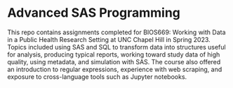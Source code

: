 # Advanced SAS Programming

This repo contains assignments completed for BIOS669: Working with Data in a Public Health Research Setting at UNC Chapel Hill in Spring 2023. Topics included using SAS and SQL to transform data into structures useful for analysis, producing typical reports, working toward study data of high quality, using metadata, and simulation with SAS. The course also offered an introduction to regular expressions, experience with web scraping, and exposure to cross-language tools such as Jupyter notebooks.
